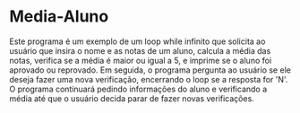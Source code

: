 # Media-Aluno
Este programa é um exemplo de um loop while infinito que solicita ao usuário que insira o nome e as notas de um aluno, calcula a média das notas, verifica se a média é maior ou igual a 5, e imprime se o aluno foi aprovado ou reprovado. Em seguida, o programa pergunta ao usuário se ele deseja fazer uma nova verificação, encerrando o loop se a resposta for 'N'. O programa continuará pedindo informações do aluno e verificando a média até que o usuário decida parar de fazer novas verificações.
